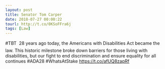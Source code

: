 ```yaml
---
layout: post
title: Senator Tom Carper
date: 2018-07-27 00:00:22
tourl: http://t.co/0KSoFFra6j
tags: [Law]
---
```

#TBT  28 years ago today, the Americans with Disabilities Act became the law. This historic milestone broke down barriers for those living with disabilities, but our fight to end discrimination and ensure equality for all continues #ADA28 #WhatsAtStake https://t.co/afUQ8zapRf